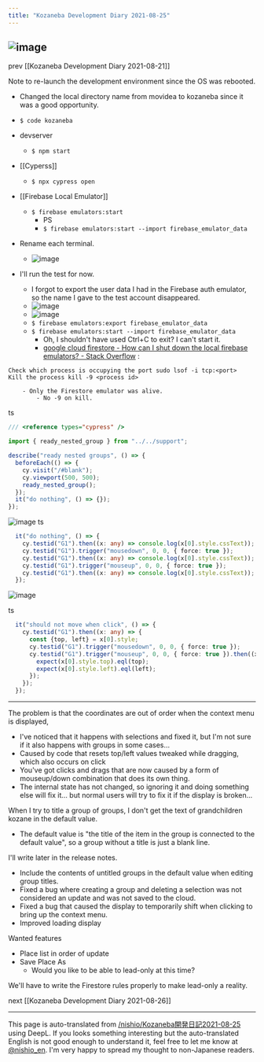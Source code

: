 ```yaml
---
title: "Kozaneba Development Diary 2021-08-25"
---
```


![image](https://gyazo.com/4eeb78aa4bb97227596c1292818a04d8/thumb/1000)
----

prev  [[Kozaneba Development Diary 2021-08-21]]

Note to re-launch the development environment since the OS was rebooted.
- Changed the local directory name from movidea to kozaneba since it was a good opportunity.
- `$ code kozaneba`
- devserver
    - `$ npm start`
- [[Cyperss]]
    - `$ npx cypress open`
- [[Firebase Local Emulator]]
    - `$ firebase emulators:start`
        - PS
        - `$ firebase emulators:start --import firebase_emulator_data`
- Rename each terminal.
    - ![image](https://gyazo.com/5ecf98a8a34b4a7e3964272d3865a4ce/thumb/1000)

- I'll run the test for now.
    - I forgot to export the user data I had in the Firebase auth emulator, so the name I gave to the test account disappeared.
    - ![image](https://gyazo.com/66d23a0209503d9532a506151bdb9277/thumb/1000)
    - ![image](https://gyazo.com/fc45a432d6c7d3b5609356ce6f664806/thumb/1000)
    - `$ firebase emulators:export firebase_emulator_data`
    - `$ firebase emulators:start --import firebase_emulator_data`
        - Oh, I shouldn't have used Ctrl+C to exit? I can't start it.
        - [google cloud firestore - How can I shut down the local firebase emulators? - Stack Overflow](https://stackoverflow.com/questions/62684701/how-can-i-shut-down-the-local-firebase-emulators)
:

```
Check which process is occupying the port sudo lsof -i tcp:<port> 
Kill the process kill -9 <process id>
```

        - Only the Firestore emulator was alive.
            - No -9 on kill.


ts

```typescript
/// <reference types="cypress" />

import { ready_nested_group } from "../../support";

describe("ready nested groups", () => {
  beforeEach(() => {
    cy.visit("/#blank");
    cy.viewport(500, 500);
    ready_nested_group();
  });
  it("do nothing", () => {});
});
```


![image](https://gyazo.com/1a1d9a2a1440c76632313e703c80d417/thumb/1000)
ts

```typescript
  it("do nothing", () => {
    cy.testid("G1").then((x: any) => console.log(x[0].style.cssText));
    cy.testid("G1").trigger("mousedown", 0, 0, { force: true });
    cy.testid("G1").then((x: any) => console.log(x[0].style.cssText));
    cy.testid("G1").trigger("mouseup", 0, 0, { force: true });
    cy.testid("G1").then((x: any) => console.log(x[0].style.cssText));
  });
```


![image](https://gyazo.com/22d18f22e858848fdf031df0738c770c/thumb/1000)

ts

```typescript
  it("should not move when click", () => {
    cy.testid("G1").then((x: any) => {
      const {top, left} = x[0].style;
      cy.testid("G1").trigger("mousedown", 0, 0, { force: true });
      cy.testid("G1").trigger("mouseup", 0, 0, { force: true }).then((x: any) => {
        expect(x[0].style.top).eql(top);
        expect(x[0].style.left).eql(left);
      });
    });
  });
```


---
The problem is that the coordinates are out of order when the context menu is displayed,
- I've noticed that it happens with selections and fixed it, but I'm not sure if it also happens with groups in some cases...
- Caused by code that resets top/left values tweaked while dragging, which also occurs on click
- You've got clicks and drags that are now caused by a form of mouseup/down combination that does its own thing.
- The internal state has not changed, so ignoring it and doing something else will fix it... but normal users will try to fix it if the display is broken...

When I try to title a group of groups, I don't get the text of grandchildren kozane in the default value.
- The default value is "the title of the item in the group is connected to the default value", so a group without a title is just a blank line.

I'll write later in the release notes.
- Include the contents of untitled groups in the default value when editing group titles.
- Fixed a bug where creating a group and deleting a selection was not considered an update and was not saved to the cloud.
- Fixed a bug that caused the display to temporarily shift when clicking to bring up the context menu.
- Improved loading display

Wanted features
- Place list in order of update
- Save Place As
    - Would you like to be able to lead-only at this time?

We'll have to write the Firestore rules properly to make lead-only a reality.

next  [[Kozaneba Development Diary 2021-08-26]]

---
This page is auto-translated from [/nishio/Kozaneba開発日記2021-08-25](https://scrapbox.io/nishio/Kozaneba開発日記2021-08-25) using DeepL. If you looks something interesting but the auto-translated English is not good enough to understand it, feel free to let me know at [@nishio_en](https://twitter.com/nishio_en). I'm very happy to spread my thought to non-Japanese readers.